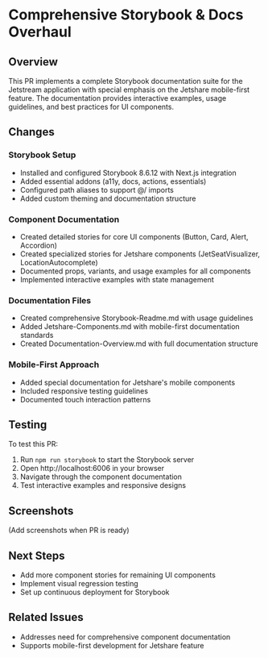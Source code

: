 # Comprehensive Storybook & Docs Overhaul

## Overview

This PR implements a complete Storybook documentation suite for the Jetstream application with special emphasis on the Jetshare mobile-first feature. The documentation provides interactive examples, usage guidelines, and best practices for UI components.

## Changes

### Storybook Setup
- Installed and configured Storybook 8.6.12 with Next.js integration
- Added essential addons (a11y, docs, actions, essentials)
- Configured path aliases to support @/ imports
- Added custom theming and documentation structure

### Component Documentation
- Created detailed stories for core UI components (Button, Card, Alert, Accordion)
- Created specialized stories for Jetshare components (JetSeatVisualizer, LocationAutocomplete)
- Documented props, variants, and usage examples for all components
- Implemented interactive examples with state management

### Documentation Files
- Created comprehensive Storybook-Readme.md with usage guidelines
- Added Jetshare-Components.md with mobile-first documentation standards
- Created Documentation-Overview.md with full documentation structure

### Mobile-First Approach
- Added special documentation for Jetshare's mobile components
- Included responsive testing guidelines
- Documented touch interaction patterns

## Testing

To test this PR:
1. Run `npm run storybook` to start the Storybook server
2. Open http://localhost:6006 in your browser
3. Navigate through the component documentation
4. Test interactive examples and responsive designs

## Screenshots

(Add screenshots when PR is ready)

## Next Steps
- Add more component stories for remaining UI components
- Implement visual regression testing
- Set up continuous deployment for Storybook

## Related Issues
- Addresses need for comprehensive component documentation
- Supports mobile-first development for Jetshare feature 
